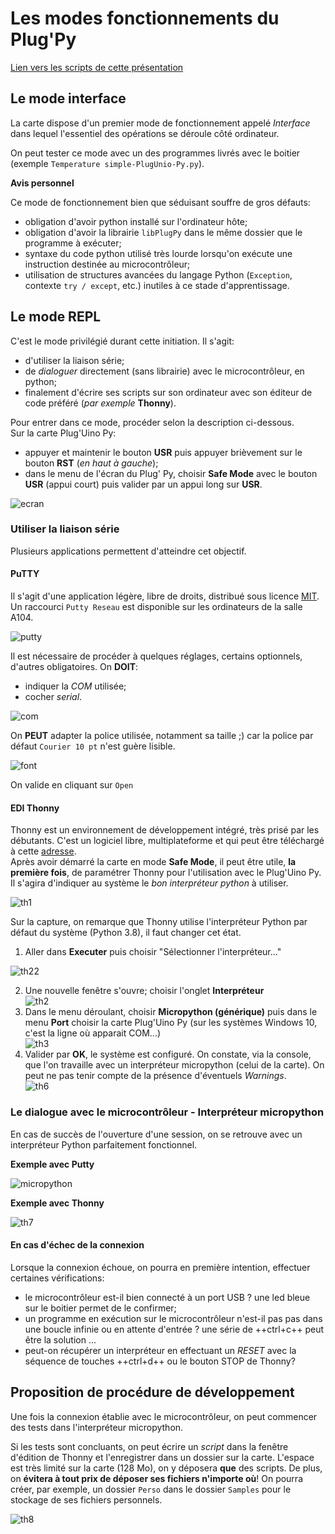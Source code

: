 Les modes fonctionnements du Plug'Py
====================================

[Lien vers les scripts de cette présentation](https://nsiboisdo.bdrd.fr/PC/doc/Perso.zip)

## Le mode interface

La carte dispose d'un premier mode de fonctionnement appelé *Interface* dans lequel l'essentiel des opérations se déroule côté ordinateur.  

On peut tester ce mode avec un des programmes livrés avec le boitier (exemple `Temperature simple-PlugUnio-Py.py`).  

**Avis personnel**  

Ce mode de fonctionnement bien que séduisant souffre de gros défauts:  

* obligation d'avoir python installé sur l'ordinateur hôte;
* obligation d'avoir la librairie `libPlugPy` dans le même dossier que le programme à exécuter;
* syntaxe du code python utilisé très lourde lorsqu'on exécute une instruction destinée au microcontrôleur;
* utilisation de structures avancées du langage Python (`Exception`, contexte `try / except`, etc.) inutiles à ce stade d'apprentissage. 

## Le mode REPL

C'est le mode privilégié durant cette initiation. Il s'agit:  

* d'utiliser la liaison série;
* de *dialoguer* directement (sans librairie) avec le microcontrôleur, en python;
* finalement d'écrire ses scripts sur son ordinateur avec son éditeur de code préféré (*par exemple* **Thonny**).

Pour entrer dans ce mode, procéder selon la description ci-dessous.  
Sur la carte Plug'Uino Py:  

* appuyer et maintenir le bouton **USR** puis appuyer brièvement sur le bouton **RST** (*en haut à gauche*);
* dans le menu de l'écran du Plug' Py, choisir **Safe Mode** avec le bouton **USR** (appui court) puis valider par un appui long sur **USR**.  

![ecran](img/ecran_carte.png)

### Utiliser la liaison série

Plusieurs applications permettent d'atteindre cet objectif.  

#### PuTTY

Il s'agit d'une application légère, libre de droits, distribué sous licence [MIT](https://fr.wikipedia.org/wiki/Licence_MIT). Un raccourci `Putty Reseau` est disponible sur les ordinateurs de la salle A104.  

![putty](img/putty.png)

Il est nécessaire de procéder à quelques réglages, certains optionnels, d'autres obligatoires. On **DOIT**:  

* indiquer la *COM* utilisée;
* cocher *serial*.

![com](img/puttycom5.png)

On **PEUT** adapter la police utilisée, notamment sa taille ;) car la police par défaut `Courier 10 pt` n'est guère lisible.   

![font](img/puttychfont.png)

On valide en cliquant sur `Open`

#### EDI Thonny

Thonny est un environnement de développement intégré, très prisé par les débutants. C'est un logiciel libre, multiplateforme et qui peut être téléchargé à cette [adresse](https://thonny.org/).  
Après avoir démarré la carte en mode **Safe Mode**, il peut être utile, **la première fois**, de paramétrer Thonny pour l'utilisation avec le Plug'Uino Py. Il s'agira d'indiquer au système le *bon interpréteur python* à utiliser.  

![th1](img/thonny_01.png)

Sur la capture, on remarque que Thonny utilise l'interpréteur Python par défaut du système (Python 3.8), il faut changer cet état.  
1. Aller dans **Executer** puis choisir "Sélectionner l'interpréteur..."  

![th22](img/thonny_22.png)  

2. Une nouvelle fenêtre s'ouvre; choisir l'onglet **Interpréteur**  
![th2](img/thonny_2.png)  
3. Dans le menu déroulant, choisir **Micropython (générique)** puis dans le menu **Port** choisir la carte Plug'Uino Py (sur les systèmes Windows 10, c'est la ligne où apparait COM...)  
![th3](img/thonny_3.png)  
4. Valider par **OK**, le système est configuré. On constate, via la console, que l'on travaille avec un interpréteur micropython (celui de la carte). On peut ne pas tenir compte de la présence d'éventuels *Warnings*.  
![th6](img/thonny_6.png)

### Le dialogue avec le microcontrôleur - Interpréteur micropython

En cas de succès de l'ouverture d'une session, on se retrouve avec un interpréteur Python parfaitement fonctionnel.  

**Exemple avec Putty**  

![micropython](img/micropython.png)  

**Exemple avec Thonny**

![th7](img/thonny_7.png)

#### En cas d'échec de la connexion

Lorsque la connexion échoue, on pourra en première intention, effectuer certaines vérifications:
    
* le microcontrôleur est-il bien connecté à un port USB ? une led bleue sur le boitier permet de le confirmer;
* un programme en exécution sur le microcontrôleur n'est-il pas pas dans une boucle infinie ou en attente d'entrée ? une série de ++ctrl+c++ peut être la solution ...
* peut-on récupérer un interpréteur en effectuant un *RESET* avec la séquence de touches ++ctrl+d++ ou le bouton STOP de Thonny?


## Proposition de procédure de développement

Une fois la connexion établie avec le microcontrôleur, on peut commencer des tests dans l'interpréteur micropython.   

Si les tests sont concluants, on peut écrire un *script* dans la fenêtre d'édition de Thonny et l'enregistrer dans un dossier sur la carte. L'espace est très limité sur la carte (128 Mo), on y déposera **que** des scripts. De plus, on **évitera à tout prix de déposer ses fichiers n'importe où**! On pourra créer, par exemple, un dossier `Perso` dans le dossier `Samples` pour le stockage de ses fichiers personnels.  

![th8](img/thonny_8.png)
